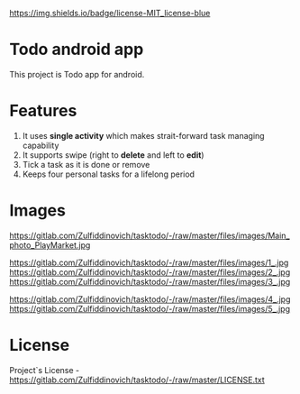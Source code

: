 https://img.shields.io/badge/license-MIT_license-blue

# Todo android app
This project is Todo app for android. 

# Features
1. It uses **single activity** which makes strait-forward task managing capability
2. It supports swipe (right to **delete** and left to **edit**)
3. Tick a task as it is done or remove
3. Keeps four personal tasks for a lifelong period

# Images

https://gitlab.com/Zulfiddinovich/tasktodo/-/raw/master/files/images/Main_photo_PlayMarket.jpg

https://gitlab.com/Zulfiddinovich/tasktodo/-/raw/master/files/images/1_.jpg  https://gitlab.com/Zulfiddinovich/tasktodo/-/raw/master/files/images/2_.jpg  https://gitlab.com/Zulfiddinovich/tasktodo/-/raw/master/files/images/3_.jpg

https://gitlab.com/Zulfiddinovich/tasktodo/-/raw/master/files/images/4_.jpg  https://gitlab.com/Zulfiddinovich/tasktodo/-/raw/master/files/images/5_.jpg  


# License
Project`s License - https://gitlab.com/Zulfiddinovich/tasktodo/-/raw/master/LICENSE.txt

